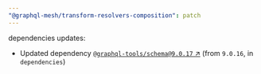 ```yaml
---
"@graphql-mesh/transform-resolvers-composition": patch
---
```

dependencies updates:
  - Updated dependency [`@graphql-tools/schema@9.0.17` ↗︎](https://www.npmjs.com/package/@graphql-tools/schema/v/9.0.17) (from `9.0.16`, in `dependencies`)
